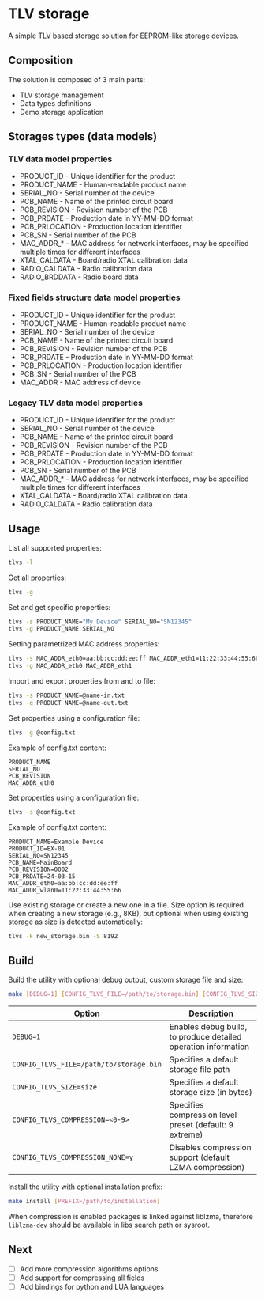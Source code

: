 # TLV storage

A simple TLV based storage solution for EEPROM-like storage devices.

## Composition

The solution is composed of 3 main parts:

* TLV storage management
* Data types definitions
* Demo storage application

## Storages types (data models)

### TLV data model properties

  - PRODUCT_ID - Unique identifier for the product
  - PRODUCT_NAME - Human-readable product name
  - SERIAL_NO - Serial number of the device
  - PCB_NAME - Name of the printed circuit board
  - PCB_REVISION - Revision number of the PCB
  - PCB_PRDATE - Production date in YY-MM-DD format
  - PCB_PRLOCATION - Production location identifier
  - PCB_SN - Serial number of the PCB
  - MAC_ADDR_* - MAC address for network interfaces, may be specified multiple
    times for different interfaces
  - XTAL_CALDATA - Board/radio XTAL calibration data
  - RADIO_CALDATA - Radio calibration data
  - RADIO_BRDDATA - Radio board data

### Fixed fields structure data model properties

  - PRODUCT_ID - Unique identifier for the product
  - PRODUCT_NAME - Human-readable product name
  - SERIAL_NO - Serial number of the device
  - PCB_NAME - Name of the printed circuit board
  - PCB_REVISION - Revision number of the PCB
  - PCB_PRDATE - Production date in YY-MM-DD format
  - PCB_PRLOCATION - Production location identifier
  - PCB_SN - Serial number of the PCB
  - MAC_ADDR - MAC address of device

### Legacy TLV data model properties

  - PRODUCT_ID - Unique identifier for the product
  - SERIAL_NO - Serial number of the device
  - PCB_NAME - Name of the printed circuit board
  - PCB_REVISION - Revision number of the PCB
  - PCB_PRDATE - Production date in YY-MM-DD format
  - PCB_PRLOCATION - Production location identifier
  - PCB_SN - Serial number of the PCB
  - MAC_ADDR_* - MAC address for network interfaces, may be specified multiple
    times for different interfaces
  - XTAL_CALDATA - Board/radio XTAL calibration data
  - RADIO_CALDATA - Radio calibration data

## Usage

List all supported properties:

  ```bash
  tlvs -l
  ```

Get all properties:

  ```bash
  tlvs -g
  ```

Set and get specific properties:

  ```bash
  tlvs -s PRODUCT_NAME="My Device" SERIAL_NO="SN12345"
  tlvs -g PRODUCT_NAME SERIAL_NO
  ```

Setting parametrized MAC address properties:

  ```bash
  tlvs -s MAC_ADDR_eth0=aa:bb:cc:dd:ee:ff MAC_ADDR_eth1=11:22:33:44:55:66
  tlvs -g MAC_ADDR_eth0 MAC_ADDR_eth1
  ```

Import and export properties from and to file:

  ```bash
  tlvs -s PRODUCT_NAME=@name-in.txt
  tlvs -g PRODUCT_NAME=@name-out.txt
  ```

Get properties using a configuration file:

  ```bash
  tlvs -g @config.txt
  ```

  Example of config.txt content:
  ```
  PRODUCT_NAME
  SERIAL_NO
  PCB_REVISION
  MAC_ADDR_eth0
  ```

Set properties using a configuration file:

  ```bash
  tlvs -s @config.txt
  ```

  Example of config.txt content:
  ```
  PRODUCT_NAME=Example Device
  PRODUCT_ID=EX-01
  SERIAL_NO=SN12345
  PCB_NAME=MainBoard
  PCB_REVISION=0002
  PCB_PRDATE=24-03-15
  MAC_ADDR_eth0=aa:bb:cc:dd:ee:ff
  MAC_ADDR_wlan0=11:22:33:44:55:66
  ```

Use existing storage or create a new one in a file. Size option is required
when creating a new storage (e.g., 8KB), but optional when using existing
storage as size is detected automatically:

  ```bash
  tlvs -F new_storage.bin -S 8192
  ```

## Build

Build the utility with optional debug output, custom storage file and size:

  ```bash
  make [DEBUG=1] [CONFIG_TLVS_FILE=/path/to/storage.bin] [CONFIG_TLVS_SIZE=size]
  ```

  | Option | Description |
  |--------|-------------|
  | `DEBUG=1` | Enables debug build, to produce detailed operation information |
  | `CONFIG_TLVS_FILE=/path/to/storage.bin` | Specifies a default storage file path |
  | `CONFIG_TLVS_SIZE=size` | Specifies a default storage size (in bytes) |
  | `CONFIG_TLVS_COMPRESSION=<0-9>` | Specifies compression level preset (default: 9 extreme) |
  | `CONFIG_TLVS_COMPRESSION_NONE=y` | Disables compression support (default LZMA compression) |

Install the utility with optional installation prefix:

  ```bash
  make install [PREFIX=/path/to/installation]
  ```

When compression is enabled packages is linked against liblzma, therefore
`liblzma-dev` should be available in libs search path or sysroot.

## Next

  - [ ] Add more compression algorithms options
  - [ ] Add support for compressing all fields
  - [ ] Add bindings for python and LUA languages
